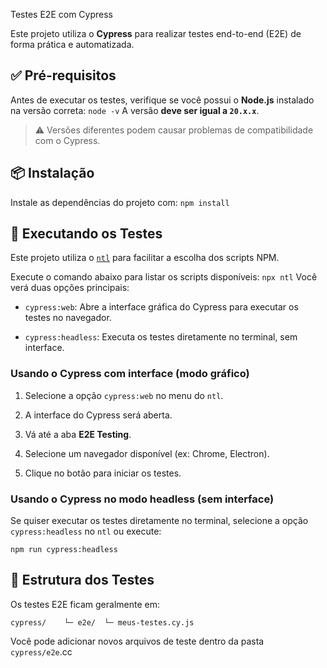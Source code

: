Testes E2E com Cypress

Este projeto utiliza o **Cypress** para realizar testes end-to-end (E2E) de forma prática e automatizada.

## ✅ Pré-requisitos

Antes de executar os testes, verifique se você possui o **Node.js** instalado na versão correta:
`node -v`
A versão **deve ser igual a `20.x.x`**.
> ⚠️ Versões diferentes podem causar problemas de compatibilidade com o Cypress.

## 📦 Instalação
Instale as dependências do projeto com:
`npm install`

## 🚀 Executando os Testes

Este projeto utiliza o [`ntl`](https://www.npmjs.com/package/ntl) para facilitar a escolha dos scripts NPM.

Execute o comando abaixo para listar os scripts disponíveis:
`npx ntl`
Você verá duas opções principais:
- `cypress:web`: Abre a interface gráfica do Cypress para executar os testes no navegador.
    
- `cypress:headless`: Executa os testes diretamente no terminal, sem interface.
### Usando o Cypress com interface (modo gráfico)

1. Selecione a opção `cypress:web` no menu do `ntl`.
    
2. A interface do Cypress será aberta.
    
3. Vá até a aba **E2E Testing**.
    
4. Selecione um navegador disponível (ex: Chrome, Electron).
    
5. Clique no botão para iniciar os testes.
    

### Usando o Cypress no modo headless (sem interface)

Se quiser executar os testes diretamente no terminal, selecione a opção `cypress:headless` no `ntl` ou execute:

`npm run cypress:headless`

## 📁 Estrutura dos Testes

Os testes E2E ficam geralmente em:

`
cypress/   
  └─ e2e/ 
    └─ meus-testes.cy.js
`

Você pode adicionar novos arquivos de teste dentro da pasta `cypress/e2e`.cc
